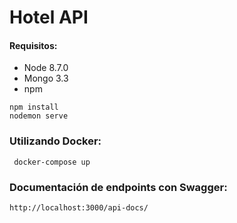 # Hotel API

#### Requisitos:

- Node 8.7.0
- Mongo 3.3
- npm

```
npm install
nodemon serve
```

### Utilizando Docker:

```
 docker-compose up
```

### Documentación de endpoints con Swagger:

```
http://localhost:3000/api-docs/

```